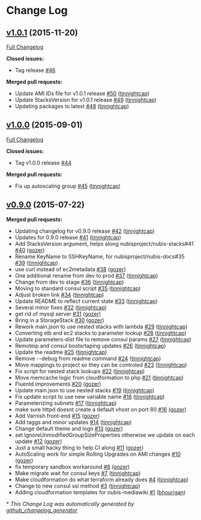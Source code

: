 # Change Log

## [v1.0.1](https://github.com/nubisproject/nubis-mediawiki/tree/v1.0.1) (2015-11-20)
[Full Changelog](https://github.com/nubisproject/nubis-mediawiki/compare/v1.0.0...v1.0.1)

**Closed issues:**

- Tag  release [\#46](https://github.com/nubisproject/nubis-mediawiki/issues/46)

**Merged pull requests:**

- Update AMI IDs file for v1.0.1 release [\#50](https://github.com/nubisproject/nubis-mediawiki/pull/50) ([tinnightcap](https://github.com/tinnightcap))
- Update StacksVersion for v1.0.1 release [\#49](https://github.com/nubisproject/nubis-mediawiki/pull/49) ([tinnightcap](https://github.com/tinnightcap))
- Updating packages to latest [\#48](https://github.com/nubisproject/nubis-mediawiki/pull/48) ([tinnightcap](https://github.com/tinnightcap))

## [v1.0.0](https://github.com/nubisproject/nubis-mediawiki/tree/v1.0.0) (2015-09-01)
[Full Changelog](https://github.com/nubisproject/nubis-mediawiki/compare/v0.9.0...v1.0.0)

**Closed issues:**

- Tag v1.0.0 release [\#44](https://github.com/nubisproject/nubis-mediawiki/issues/44)

**Merged pull requests:**

- Fix up autoscaling group [\#45](https://github.com/nubisproject/nubis-mediawiki/pull/45) ([tinnightcap](https://github.com/tinnightcap))

## [v0.9.0](https://github.com/nubisproject/nubis-mediawiki/tree/v0.9.0) (2015-07-22)
**Merged pull requests:**

- Updating changelog for v0.9.0 release [\#42](https://github.com/nubisproject/nubis-mediawiki/pull/42) ([tinnightcap](https://github.com/tinnightcap))
- Updates for 0.9.0 release [\#41](https://github.com/nubisproject/nubis-mediawiki/pull/41) ([tinnightcap](https://github.com/tinnightcap))
- Add StacksVersion argument, helps along nubisproject/nubis-stacks\#41 [\#40](https://github.com/nubisproject/nubis-mediawiki/pull/40) ([gozer](https://github.com/gozer))
- Rename KeyName to SSHKeyName, for nubisproject/nubis-docs\#35 [\#39](https://github.com/nubisproject/nubis-mediawiki/pull/39) ([tinnightcap](https://github.com/tinnightcap))
- use curl instead of ec2metadata [\#38](https://github.com/nubisproject/nubis-mediawiki/pull/38) ([gozer](https://github.com/gozer))
- One additional rename from dev to prod [\#37](https://github.com/nubisproject/nubis-mediawiki/pull/37) ([tinnightcap](https://github.com/tinnightcap))
- Change from dev to stage [\#36](https://github.com/nubisproject/nubis-mediawiki/pull/36) ([tinnightcap](https://github.com/tinnightcap))
- Moving to standard consul script [\#35](https://github.com/nubisproject/nubis-mediawiki/pull/35) ([tinnightcap](https://github.com/tinnightcap))
- Adjust broken link [\#34](https://github.com/nubisproject/nubis-mediawiki/pull/34) ([tinnightcap](https://github.com/tinnightcap))
- Update README to reflect current state [\#33](https://github.com/nubisproject/nubis-mediawiki/pull/33) ([tinnightcap](https://github.com/tinnightcap))
- Several minor fixes [\#32](https://github.com/nubisproject/nubis-mediawiki/pull/32) ([tinnightcap](https://github.com/tinnightcap))
- get rid of mysql server [\#31](https://github.com/nubisproject/nubis-mediawiki/pull/31) ([gozer](https://github.com/gozer))
- Bring in a StorageStack [\#30](https://github.com/nubisproject/nubis-mediawiki/pull/30) ([gozer](https://github.com/gozer))
- Rework main.json to use nested stacks with lambda [\#29](https://github.com/nubisproject/nubis-mediawiki/pull/29) ([tinnightcap](https://github.com/tinnightcap))
- Converting elb and ec2 stacks to parameter lookup [\#28](https://github.com/nubisproject/nubis-mediawiki/pull/28) ([tinnightcap](https://github.com/tinnightcap))
- Update parameters-dist file to remove consul params [\#27](https://github.com/nubisproject/nubis-mediawiki/pull/27) ([tinnightcap](https://github.com/tinnightcap))
- Remoteip and consul bootsrtaping updates [\#26](https://github.com/nubisproject/nubis-mediawiki/pull/26) ([tinnightcap](https://github.com/tinnightcap))
- Update the readme [\#25](https://github.com/nubisproject/nubis-mediawiki/pull/25) ([tinnightcap](https://github.com/tinnightcap))
- Remove --debug from readme command [\#24](https://github.com/nubisproject/nubis-mediawiki/pull/24) ([tinnightcap](https://github.com/tinnightcap))
- Move mappings to project so they can be controled [\#23](https://github.com/nubisproject/nubis-mediawiki/pull/23) ([tinnightcap](https://github.com/tinnightcap))
- Fix script for nested stack lookups [\#22](https://github.com/nubisproject/nubis-mediawiki/pull/22) ([tinnightcap](https://github.com/tinnightcap))
- Move memcache logic from cloudformation to php [\#21](https://github.com/nubisproject/nubis-mediawiki/pull/21) ([tinnightcap](https://github.com/tinnightcap))
- Fluentd improvements [\#20](https://github.com/nubisproject/nubis-mediawiki/pull/20) ([gozer](https://github.com/gozer))
- Update main.json to use nested stacks [\#19](https://github.com/nubisproject/nubis-mediawiki/pull/19) ([tinnightcap](https://github.com/tinnightcap))
- Fix update script to use new variable name [\#18](https://github.com/nubisproject/nubis-mediawiki/pull/18) ([tinnightcap](https://github.com/tinnightcap))
- Parameterizing subnets [\#17](https://github.com/nubisproject/nubis-mediawiki/pull/17) ([tinnightcap](https://github.com/tinnightcap))
- make sure httpd doesnt create a default vhost on port 80 [\#16](https://github.com/nubisproject/nubis-mediawiki/pull/16) ([gozer](https://github.com/gozer))
- Add Varnish front-end [\#15](https://github.com/nubisproject/nubis-mediawiki/pull/15) ([gozer](https://github.com/gozer))
- Add taggs and minor updates [\#14](https://github.com/nubisproject/nubis-mediawiki/pull/14) ([tinnightcap](https://github.com/tinnightcap))
- Change default theme and logo [\#13](https://github.com/nubisproject/nubis-mediawiki/pull/13) ([gozer](https://github.com/gozer))
- set IgnoreUnmodifiedGroupSizeProperties otherwise we update on each update [\#12](https://github.com/nubisproject/nubis-mediawiki/pull/12) ([gozer](https://github.com/gozer))
- Just a small hacky thing to help CI along [\#11](https://github.com/nubisproject/nubis-mediawiki/pull/11) ([gozer](https://github.com/gozer))
- AutoScaling work for simple Rolling Upgrades on AMI changes [\#10](https://github.com/nubisproject/nubis-mediawiki/pull/10) ([gozer](https://github.com/gozer))
- fix temporary sandbox workaround [\#8](https://github.com/nubisproject/nubis-mediawiki/pull/8) ([gozer](https://github.com/gozer))
- Make migrate wait for consul keys [\#7](https://github.com/nubisproject/nubis-mediawiki/pull/7) ([tinnightcap](https://github.com/tinnightcap))
- Make cloudformation do what terraform already does [\#4](https://github.com/nubisproject/nubis-mediawiki/pull/4) ([tinnightcap](https://github.com/tinnightcap))
- Change to new consul ssl method [\#3](https://github.com/nubisproject/nubis-mediawiki/pull/3) ([tinnightcap](https://github.com/tinnightcap))
- Adding cloudformation templates for nubis-mediawiki [\#1](https://github.com/nubisproject/nubis-mediawiki/pull/1) ([bhourigan](https://github.com/bhourigan))



\* *This Change Log was automatically generated by [github_changelog_generator](https://github.com/skywinder/Github-Changelog-Generator)*